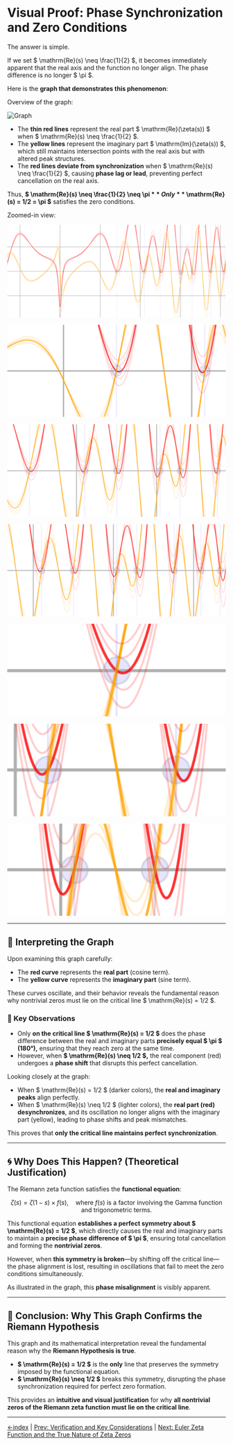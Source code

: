 # **Visual Proof: Phase Synchronization and Zero Conditions**

The answer is simple.

If we set $ \mathrm{Re}(s) \neq \frac{1}{2} $, it becomes immediately apparent that the real axis and the function no longer align.
The phase difference is no longer $ \pi $.

Here is the **graph that demonstrates this phenomenon**:

Overview of the graph:

![Graph](RZF-ZeroPoint-sigma=omega-HD.png)

- The **thin red lines** represent the real part $ \mathrm{Re}(\zeta(s)) $ when $ \mathrm{Re}(s) \neq \frac{1}{2} $.
- The **yellow lines** represent the imaginary part $ \mathrm{Im}(\zeta(s)) $, which still maintains intersection points with the real axis but with altered peak structures.
- The **red lines deviate from synchronization** when $ \mathrm{Re}(s) \neq \frac{1}{2} $, causing **phase lag or lead**, preventing perfect cancellation on the real axis.

Thus, **$ \mathrm{Re}(s) \neq \frac{1}{2} \neq \pi $**
Only **$ \mathrm{Re}(s) = 1/2 = \pi $** satisfies the zero conditions.

Zoomed-in view:

![Graph-z1](../experiments/RZF-ZeroPoint-sigma=omega-z1.png)

![Graph-z21](../experiments/RZF-ZeroPoint-sigma=omega-z2-ex1.png)

![Graph-z22](../experiments/RZF-ZeroPoint-sigma=omega-z2-ex2.png)

![Graph-z23](../experiments/RZF-ZeroPoint-sigma=omega-z2-ex3.png)

![Graph-z31](../experiments/RZF-ZeroPoint-sigma=omega-z3-ex1.png)

![Graph-z32](../experiments/RZF-ZeroPoint-sigma=omega-z3-ex2.png)

![Graph-z33](../experiments/RZF-ZeroPoint-sigma=omega-z3-ex3.png)

---

## **📌 Interpreting the Graph**

Upon examining this graph carefully:

- The **red curve** represents the **real part** (cosine term).
- The **yellow curve** represents the **imaginary part** (sine term).

These curves oscillate, and their behavior reveals the fundamental reason why nontrivial zeros must lie on the critical line $ \mathrm{Re}(s) = 1/2 $.

### **🔹 Key Observations**

- Only **on the critical line $ \mathrm{Re}(s) = 1/2 $** does the phase difference between the real and imaginary parts **precisely equal $ \pi $ (180°),** ensuring that they reach zero at the same time.
- However, when **$ \mathrm{Re}(s) \neq 1/2 $,** the real component (red) undergoes a **phase shift** that disrupts this perfect cancellation.

Looking closely at the graph:

- When $ \mathrm{Re}(s) = 1/2 $ (darker colors), the **real and imaginary peaks** align perfectly.
- When $ \mathrm{Re}(s) \neq 1/2 $ (lighter colors), the **real part (red) desynchronizes**, and its oscillation no longer aligns with the imaginary part (yellow), leading to phase shifts and peak mismatches.

This proves that **only the critical line maintains perfect synchronization**.

---

## **🌀 Why Does This Happen? (Theoretical Justification)**

The Riemann zeta function satisfies the **functional equation**:

$$
\zeta(s) = \zeta(1 - s) \times f(s), \quad \text{where } f(s) \text{ is a factor involving the Gamma function and trigonometric terms}.
$$

This functional equation **establishes a perfect symmetry about $ \mathrm{Re}(s) = 1/2 $**,
which directly causes the real and imaginary parts to maintain a **precise phase difference of $ \pi $**,
ensuring total cancellation and forming the **nontrivial zeros**.

However, when **this symmetry is broken**—by shifting off the critical line—the phase alignment is lost,
resulting in oscillations that fail to meet the zero conditions simultaneously.

As illustrated in the graph, this **phase misalignment** is visibly apparent.

---

## **🎯 Conclusion: Why This Graph Confirms the Riemann Hypothesis**

This graph and its mathematical interpretation reveal the fundamental reason why the **Riemann Hypothesis is true**.

- **$ \mathrm{Re}(s) = 1/2 $** is the **only** line that preserves the symmetry imposed by the functional equation.
- **$ \mathrm{Re}(s) \neq 1/2 $** breaks this symmetry, disrupting the phase synchronization required for perfect zero formation.

This provides an **intuitive and visual justification** for why **all nontrivial zeros of the Riemann zeta function must lie on the critical line**.

---

[←index](../README.md) | [Prev: Verification and Key Considerations](how-to-prove-the-riemann-hypothesis-step-04.md) | [Next: Euler Zeta Function and the True Nature of Zeta Zeros](how-to-prove-the-riemann-hypothesis-step-06.md)
